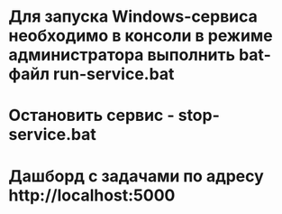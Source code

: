 # Для запуска Windows-сервиса необходимо в консоли в режиме администратора выполнить bat-файл run-service.bat
# Остановить сервис - stop-service.bat

# Дашборд с задачами по адресу http://localhost:5000